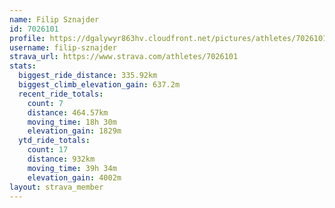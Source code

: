```yaml
---
name: Filip Sznajder
id: 7026101
profile: https://dgalywyr863hv.cloudfront.net/pictures/athletes/7026101/2123836/18/large.jpg
username: filip-sznajder
strava_url: https://www.strava.com/athletes/7026101
stats:
  biggest_ride_distance: 335.92km
  biggest_climb_elevation_gain: 637.2m
  recent_ride_totals:
    count: 7
    distance: 464.57km
    moving_time: 18h 30m
    elevation_gain: 1829m
  ytd_ride_totals:
    count: 17
    distance: 932km
    moving_time: 39h 34m
    elevation_gain: 4002m
layout: strava_member
--- 
```

